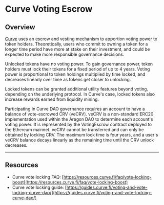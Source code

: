 # Curve Voting Escrow

## **Overview**

[Curve](https://docs.tally.xyz/education/index-of-daos/daos-not-on-tally/curve-crv) uses an escrow and vesting mechanism to apportion voting power to token holders. Theoretically, users who commit to owning a token for a longer time period have more at stake on their investment, and could be expected to make more responsible governance decisions.

Unlocked tokens have no voting power. To gain governance power, token holders must lock their tokens for a fixed period of up to 4 years. Voting power is proportional to token holdings multiplied by time locked, and decreases linearly over time as tokens get closer to unlocking.

Locked tokens can be granted additional utility features beyond voting, depending on the underlying protocol. In Curve's case, locked tokens also increase rewards earned from liquidity mining.

Participating in Curve DAO governance requires an account to have a balance of vote-escrowed CRV (veCRV). veCRV is a non-standard ERC20 implementation used within the Aragon DAO to determine each account's voting power. It is represented by the VotingEscrow contract deployed to the Ethereum mainnet. veCRV cannot be transferred and can only be obtained by locking CRV. The maximum lock time is four years, and a user's veCRV balance decays linearly as the remaining time until the CRV unlock decreases.

***

## **Resources**

* Curve vote locking FAQ: [https://resources.curve.fi/faq/vote-locking-boost](https://resources.curve.fi/faq/vote-locking-boost)
* Curve vote locking guide: [https://guides.curve.fi/voting-and-vote-locking-curve-dao/](https://guides.curve.fi/voting-and-vote-locking-curve-dao/)
